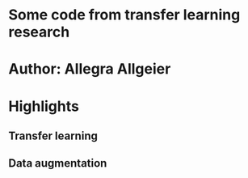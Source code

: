 # Some code from transfer learning research

# Author: Allegra Allgeier

# Highlights
## Transfer learning
## Data augmentation
